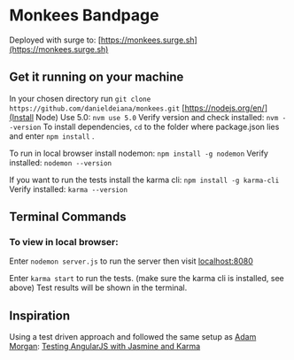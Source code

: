 # Monkees Bandpage
Deployed with surge to: [https://monkees.surge.sh](https://monkees.surge.sh)

## Get it running on your machine
In your chosen directory run `git clone https://github.com/danieldeiana/monkees.git`
[https://nodejs.org/en/](Install Node)
Use 5.0: `nvm use 5.0`
Verify version and check installed: `nvm --version`
To install dependencies, `cd` to the folder where package.json lies and enter `npm install` .

To run in local browser install nodemon: `npm install -g nodemon`
Verify installed: `nodemon --version`

If you want to run the tests install the karma cli: `npm install -g karma-cli`
Verify installed: `karma --version`

## Terminal Commands

### To view in local browser:

Enter `nodemon server.js` to run the server then visit [localhost:8080](http://localhost:8080)

Enter `karma start` to run the tests. (make sure the karma cli is installed, see above)
Test results will be shown in the terminal.

## Inspiration

Using a test driven approach and followed the same setup as
[Adam Morgan](https://twitter.com/atommorgan):
[Testing AngularJS with Jasmine and Karma](https://scotch.io/tutorials/testing-angularjs-with-jasmine-and-karma-part-1)